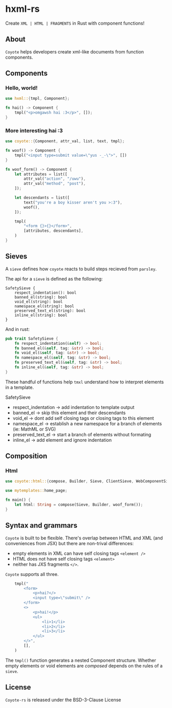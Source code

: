 # hxml-rs

Create `XML | HTML | FRAGMENTS` in Rust with component functions!

## About

`Coyote` helps developers create xml-like documents from function components.

## Components

### Hello, world!

```rust
use hxml::{tmpl, Component};

fn hai() -> Component {
    tmpl("<p>omgawsh hai :3</p>", []);
}
```

### More interesting hai :3

```rust
use coyote::{Component, attr_val, list, text, tmpl};

fn woof() -> Component {
    tmpl("<input type=submit value=\"yus -_-\">", [])
}

fn woof_form() -> Component {
    let attributes = list([
        attr_val("action", "/uwu"),
        attr_val("method", "post"),
    ]);

    let descendants = list([
        text("you're a boy kisser aren't you >:3"),
        woof(),
    ]);

    tmpl(
        "<form {}>{}</form>",
        [attributes, descendants],
    )
}
```

## Sieves

A `sieve` defines how `coyote` reacts to build steps recieved from `parsley`.

The api for a `sieve` is defined as the following:

```
SafetySieve {
    respect_indentation(): bool
    banned_el(string): bool
    void_el(string): bool
    namespace_el(string): bool
    preserved_text_el(string): bool
    inline_el(string): bool
}
```

And in rust:

```rs
pub trait SafetySieve {
    fn respect_indentation(&self) -> bool;
    fn banned_el(&self, tag: &str) -> bool;
    fn void_el(&self, tag: &str) -> bool;
    fn namespace_el(&self, tag: &str) -> bool;
    fn preserved_text_el(&self, tag: &str) -> bool;
    fn inline_el(&self, tag: &str) -> bool;
}
```

These handful of functions help `tmxl` understand how to interpret elements in a template.

SafetySieve
* respect_indentation -> add indentation to template output
* banned_el -> skip this element and their descendants
* void_el -> dont add self closing tags or closing tags to this element 
* namespace_el -> establish a new namespace for a branch of elements (ie: MathML or SVG)
* preserved_text_el -> start a branch of elements without formating
* inline_el -> add element and ignore indentation

## Composition

### Html

```rs
use coyote::html::{compose, Builder, Sieve, ClientSieve, WebComponentSieve};

use mytemplates::home_page;

fn main() {
    let html: String = compose(Sieve, Builder, woof_form());
}
```

## Syntax and grammars

`Coyote` is built to be flexible. There's overlap between HTML and XML (and conveniences from JSX) but there are non-trival differences:
* empty elements in XML can have self closing tags `<element />`
* HTML does not have self closing tags `<element>`
* neither has JXS fragments `</>`.

`Coyote` supports all three.

```rs
    tmpl("
        <form>
            <p>hai?</>
            <input type=\"submit\" />
        </form>
        <>
            <p>hai!</p>
            <ul>
                <li>1</li>
                <li>2</li>
                <li>3</li>
            </ul>
        </>",
        [],
    )
```

The `tmpl()` function generates a nested Component structure. Whether empty elements or void elements are _composed_ depends on the rules of a `sieve`.

## License

`Coyote-rs` is released under the BSD-3-Clause License
